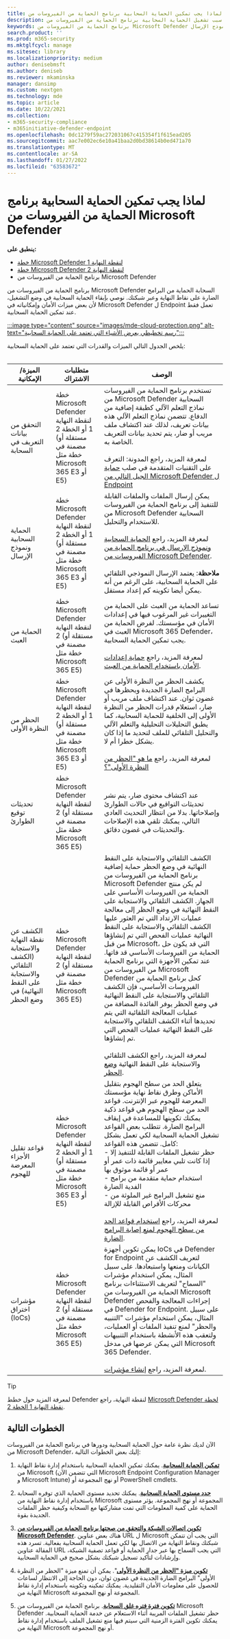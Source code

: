 ```yaml
---
title: لماذا يجب تمكين الحماية السحابية برنامج الحماية من الفيروسات من Microsoft Defender
description: تعرف على سبب تشغيل الحماية السحابية برنامج الحماية من الفيروسات من Microsoft Defender. وهو يساعد العديد من ميزات الأمان في Microsoft Defender for Endpoint work
keywords: برنامج الحماية من الفيروسات من Microsoft Defender حماية السحابة وميزات الأمان ونموذج الإرسال
search.product: ''
ms.prod: m365-security
ms.mktglfcycl: manage
ms.sitesec: library
ms.localizationpriority: medium
author: denisebmsft
ms.author: deniseb
ms.reviewer: mkaminska
manager: dansimp
ms.custom: nextgen
ms.technology: mde
ms.topic: article
ms.date: 10/22/2021
ms.collection:
- m365-security-compliance
- m365initiative-defender-endpoint
ms.openlocfilehash: 0dc1279f59ac272031067c415354f1f615ead205
ms.sourcegitcommit: aac7e002ec6e10a41baa2d0bd38614b0ed471a70
ms.translationtype: MT
ms.contentlocale: ar-SA
ms.lasthandoff: 01/27/2022
ms.locfileid: "63583672"
---
```

# <a name="why-cloud-protection-should-be-enabled-for-microsoft-defender-antivirus"></a>لماذا يجب تمكين الحماية السحابية برنامج الحماية من الفيروسات من Microsoft Defender

**ينطبق على:**

- [خطة Microsoft Defender لنقطة النهاية 1](https://go.microsoft.com/fwlink/p/?linkid=2154037)
- [خطة Microsoft Defender لنقطة النهاية 2](https://go.microsoft.com/fwlink/p/?linkid=2154037)
- برنامج الحماية من الفيروسات من Microsoft Defender

برنامج الحماية من الفيروسات من Microsoft Defender السحابة الحماية من البرامج الضارة على نقاط النهاية وعبر شبكتك. نوصي بإبقاء الحماية السحابية في وضع التشغيل، لأن بعض ميزات الأمان وإمكانياته في Microsoft Defender ل Endpoint تعمل فقط عند تمكين الحماية السحابية. 

[:::image type="content" source="images/mde-cloud-protection.png" alt-text="رسم تخطيطي يعرض الأشياء التي تعتمد على الحماية السحابية":::](enable-cloud-protection-microsoft-defender-antivirus.md)

يلخص الجدول التالي الميزات والقدرات التي تعتمد على الحماية السحابية: <br/><br/>

| الميزة/الإمكانية  | متطلبات الاشتراك |  الوصف  |
|---------|---------|--------|
| التحقق من بيانات التعريف في السحابة  | خطة Microsoft Defender لنقطة النهاية 1 أو الخطة 2 (مستقلة أو مضمنة في خطة مثل Microsoft 365 E3 أو E5) | تستخدم برنامج الحماية من الفيروسات من Microsoft Defender السحابية نماذج التعلم الآلي كطبقة إضافية من الدفاع. تتضمن نماذج التعلم الآلي هذه بيانات تعريف، لذلك عند اكتشاف ملف مريب أو ضار، يتم تحديد بيانات التعريف الخاصة به. <br/><br/>لمعرفة المزيد، راجع المدونة: التعرف على التقنيات المتقدمة في صلب [حماية الجيل التالي من Microsoft Defender ل Endpoint](https://www.microsoft.com/security/blog/2019/06/24/inside-out-get-to-know-the-advanced-technologies-at-the-core-of-microsoft-defender-atp-next-generation-protection/)  |
| الحماية السحابية ونموذج الإرسال | خطة Microsoft Defender لنقطة النهاية 1 أو الخطة 2 (مستقلة أو مضمنة في خطة مثل Microsoft 365 E3 أو E5) | يمكن إرسال الملفات والملفات القابلة للتنفيذ إلى برنامج الحماية من الفيروسات من Microsoft Defender السحابية للاستخدام والتحليل. <br/><br/>لمعرفة المزيد، راجع [الحماية السحابية ونموذج الإرسال في برنامج الحماية من الفيروسات من Microsoft Defender](cloud-protection-microsoft-antivirus-sample-submission.md).<br/><br/>**ملاحظة**: يعتمد الإرسال النموذجي التلقائي على الحماية السحابية، على الرغم من أنه يمكن أيضا تكوينه كم إعداد مستقل.         |
| الحماية من العبث | خطة Microsoft Defender لنقطة النهاية 2 (مستقلة أو مضمنة في خطة مثل Microsoft 365 E5) | تساعد الحماية من العبث على الحماية من التغييرات غير المرغوب فيها في إعدادات الأمان في مؤسستك. لفرض الحماية من العبث في Microsoft 365 Defender، يجب تمكين الحماية السحابية. <br/><br/>لمعرفة المزيد، راجع [حماية إعدادات الأمان باستخدام الحماية من العبث](prevent-changes-to-security-settings-with-tamper-protection.md).        |
| الحظر من النظرة الأولى | خطة Microsoft Defender لنقطة النهاية 1 أو الخطة 2 (مستقلة أو مضمنة في خطة مثل Microsoft 365 E3 أو E5) | يكشف الحظر من النظرة الأولى عن البرامج الضارة الجديدة ويحظرها في غضون ثوان. عند اكتشاف ملف مريب أو ضار، استعلام قدرات الحظر من النظرة الأولى إلى الخلفية للحماية السحابية، كما يطبق التحليلات التحليلية والتعلم الآلي والتحليل التلقائي للملف لتحديد ما إذا كان يشكل خطرا أم لا.<br/><br/>لمعرفة المزيد، راجع [ما هو "الحظر من النظرة الأولى"؟](configure-block-at-first-sight-microsoft-defender-antivirus.md#what-is-block-at-first-sight)   |
| تحديثات توقيع الطوارئ | خطة Microsoft Defender لنقطة النهاية 2 (مستقلة أو مضمنة في خطة مثل Microsoft 365 E5) | عند اكتشاف محتوى ضار، يتم نشر تحديثات التواقيع في حالات الطوارئ وإصلاحاتها. بدلا من انتظار التحديث العادي التالي، يمكنك تلقي هذه الإصلاحات والتحديثات في غضون دقائق.   |
| الكشف عن نقطة النهاية والاستجابة (الكشف التلقائي والاستجابة على النقط النهائية) في وضع الحظر | خطة Microsoft Defender لنقطة النهاية 2 (مستقلة أو مضمنة في خطة مثل Microsoft 365 E5) | الكشف التلقائي والاستجابة على النقط النهائية في وضع الحظر حماية إضافية برنامج الحماية من الفيروسات من Microsoft Defender لم يكن منتج الحماية من الفيروسات الأساسي على الجهاز. الكشف التلقائي والاستجابة على النقط النهائية في وضع الحظر إلى معالجة عمليات الارتداد التي تم العثور عليها الكشف التلقائي والاستجابة على النقط النهائية عمليات الفحص التي تم إنشاؤها من قبل Microsoft، التي قد يكون حل الحماية من الفيروسات الأساسي قد فاتها. عند تمكين الأجهزة التي برنامج الحماية من الفيروسات من Microsoft Defender كحل برنامج الحماية من الفيروسات الأساسي، فإن الكشف التلقائي والاستجابة على النقط النهائية في وضع الحظر يوفر الفائدة المضافة من عمليات المعالجة التلقائية التي يتم تحديدها أثناء الكشف التلقائي والاستجابة على النقط النهائية عمليات الفحص التي تم إنشاؤها. <br/><br/>لمعرفة المزيد، راجع الكشف التلقائي والاستجابة على النقط النهائية [وضع الحظر](edr-in-block-mode.md).|
| قواعد تقليل الأجزاء المعرضة للهجوم | خطة Microsoft Defender لنقطة النهاية 1 أو الخطة 2 (مستقلة أو مضمنة في خطة مثل Microsoft 365 E3 أو E5) | يتعلق الحد من سطح الهجوم بتقليل الأماكن وطرق نقاط نهاية مؤسستك المعرضة للهجوم عبر الإنترنت. قواعد الحد من سطح الهجوم هي قواعد ذكية يمكنك تكوينها للمساعدة في إيقاف البرامج الضارة. تتطلب بعض القواعد تشغيل الحماية السحابية لكي تعمل بشكل كامل. تتضمن هذه القواعد: <br/>- حظر تشغيل الملفات القابلة للتنفيذ إلا إذا كانت تلبي معايير قائمة ذات عمر أو عمر أو قائمة موثوق بها <br/>- استخدام حماية متقدمة من برامج الفدية الضارة <br/>- منع تشغيل البرامج غير الملوثة من محركات الأقراص القابلة للإزالة <br/><br/>لمعرفة المزيد، راجع [استخدام قواعد الحد من سطح الهجوم لمنع إصابة البرامج الضارة](attack-surface-reduction.md).  |
| مؤشرات اختراق (IoCs) | خطة Microsoft Defender لنقطة النهاية 2 (مستقلة أو مضمنة في خطة مثل Microsoft 365 E5) | يمكن تكوين أجهزة IoCs في Defender for Endpoint لتعريف الكشف عن الكيانات ومنعها واستبعادها. على سبيل المثال، يمكن استخدام مؤشرات "السماح" لتعريف الاستثناءات برنامج الحماية من الفيروسات من Microsoft Defender إجراءات المعالجة والفحص في Defender for Endpoint. على سبيل المثال، يمكن استخدام مؤشرات "التنبيه والحظر" لمنع تنفيذ الملفات أو العمليات، ولتعقب هذه الأنشطة باستخدام التنبيهات التي يمكن عرضها في مدخل Microsoft 365 Defender. <br/><br/>لمعرفة المزيد، راجع [إنشاء مؤشرات](manage-indicators.md).    |

> [!TIP]
> لمعرفة المزيد حول خطط Defender لنقطة النهاية، راجع [Microsoft Defender لخطة نقطة النهاية 1 الخطة 2](defender-endpoint-plan-1-2.md).

## <a name="next-steps"></a>الخطوات التالية

الآن لديك نظرة عامة حول الحماية السحابية ودورها في برنامج الحماية من الفيروسات من Microsoft Defender، إليك بعض الخطوات التالية:

1. **[تمكين الحماية السحابية](enable-cloud-protection-microsoft-defender-antivirus.md)**. يمكنك تمكين الحماية السحابية باستخدام إدارة نقاط النهاية من Microsoft (التي تتضمن الآن Microsoft Endpoint Configuration Manager و Microsoft Intune) أو نهج المجموعة أو PowerShell cmdlets.

2. **[حدد مستوى الحماية السحابية](specify-cloud-protection-level-microsoft-defender-antivirus.md)**. يمكنك تحديد مستوى الحماية الذي توفره السحابة باستخدام إدارة نقاط النهاية من Microsoft المجموعة أو نهج المجموعة. يؤثر مستوى الحماية على كمية المعلومات التي تمت مشاركتها مع السحابة وكيفية حظر الملفات الجديدة بقوة.

3. **[تكوين اتصالات الشبكة والتحقق من صحتها برنامج الحماية من الفيروسات من Microsoft Defender](configure-network-connections-microsoft-defender-antivirus.md)**. هناك بعض عناوين URL ل Microsoft التي يجب أن تتمكن شبكتك ونقاط النهاية من الاتصال بها لكي تعمل الحماية السحابية بفعالية. تسرد هذه المقالة عناوين URL التي يجب السماح بها عبر جدار الحماية أو قواعد تصفية الشبكة، وإرشادات لتأكيد تسجيل شبكتك بشكل صحيح في الحماية السحابية.

4. **[تكوين ميزة "الحظر من النظرة الأولى](configure-block-at-first-sight-microsoft-defender-antivirus.md)**". يمكن أن تمنع ميزة "الحظر من النظرة الأولى" البرامج الضارة الجديدة في غضون ثوان، دون الحاجة إلى الانتظار لساعات للحصول على معلومات الأمان التقليدية. يمكنك تمكينه وتكوينه باستخدام إدارة نقاط النهاية من Microsoft المجموعة أو نهج المجموعة.

5. **[تكوين فترة فتره غلق السحابة](configure-cloud-block-timeout-period-microsoft-defender-antivirus.md)**. برنامج الحماية من الفيروسات من Microsoft Defender حظر تشغيل الملفات المريبة أثناء الاستعلام عن خدمة الحماية السحابية. يمكنك تكوين الفترة الزمنية التي سيتم فيها منع تشغيل الملف باستخدام إدارة نقاط النهاية من Microsoft أو نهج المجموعة.
